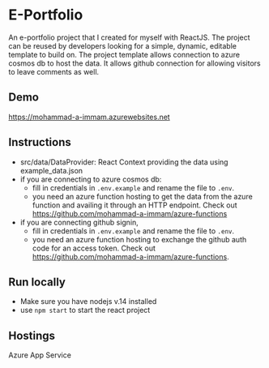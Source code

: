 # E-Portfolio

An e-portfolio project that I created for myself with ReactJS. The project can be reused by developers
looking for a simple, dynamic, editable template to build on. The project template allows connection to
azure cosmos db to host the data. It allows github connection for allowing visitors to leave comments
as well.

## Demo
https://mohammad-a-immam.azurewebsites.net

## Instructions

- src/data/DataProvider: React Context providing the data using example_data.json
- if you are connecting to azure cosmos db:
  - fill in credentials in `.env.example` and rename the file to `.env`.
  - you need an azure function hosting to get the data from the azure function and availing it through an HTTP endpoint. Check out https://github.com/mohammad-a-immam/azure-functions
- if you are connecting github signin, 
  - fill in credentials in `.env.example` and rename the file to `.env`.
  - you need an azure function hosting to exchange the github auth code for an access token. Check out https://github.com/mohammad-a-immam/azure-functions.

## Run locally
- Make sure you have nodejs v.14 installed
- use `npm start` to start the react project

## Hostings
Azure App Service

